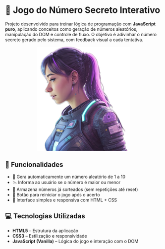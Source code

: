 # 🎯 Jogo do Número Secreto Interativo

Projeto desenvolvido para treinar lógica de programação com **JavaScript puro**, aplicando conceitos como geração de números aleatórios, manipulação do DOM e controle de fluxo. O objetivo é adivinhar o número secreto gerado pelo sistema, com feedback visual a cada tentativa.

<p align="center">
  <img src="./img/ia.png" alt="Preview do jogo" width="300"/>
</p>

## 🚀 Funcionalidades

- 🔢 Gera automaticamente um número aleatório de 1 a 10
- 📉 Informa ao usuário se o número é maior ou menor
- 🧠 Armazena números já sorteados (sem repetições até reset)
- 🔄 Botão para reiniciar o jogo após o acerto
- 📱 Interface simples e responsiva com HTML + CSS

## 💻 Tecnologias Utilizadas

- **HTML5** – Estrutura da aplicação
- **CSS3** – Estilização e responsividade
- **JavaScript (Vanilla)** – Lógica do jogo e interação com o DOM
